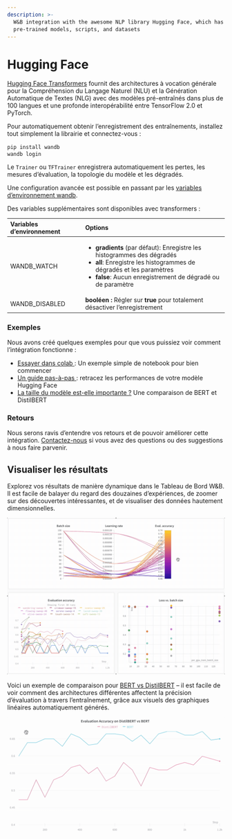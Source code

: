 ```yaml
---
description: >-
  W&B integration with the awesome NLP library Hugging Face, which has
  pre-trained models, scripts, and datasets
---
```


# Hugging Face

[Hugging Face Transformers](https://huggingface.co/transformers/) fournit des architectures à vocation générale pour la Compréhension du Langage Naturel \(NLU\) et la Génération Automatique de Textes \(NLG\) avec des modèles pré-entraînés dans plus de 100 langues et une profonde interopérabilité entre TensorFlow 2.0 et PyTorch.

Pour automatiquement obtenir l’enregistrement des entraînements, installez tout simplement la librairie et connectez-vous :

```text
pip install wandb
wandb login
```

Le `Trainer` ou `TFTrainer` enregistrera automatiquement les pertes, les mesures d’évaluation, la topologie du modèle et les dégradés.

Une configuration avancée est possible en passant par les [variables d’environnement wandb](https://docs.wandb.com/library/environment-variables).

Des variables supplémentaires sont disponibles avec transformers :

<table>
  <thead>
    <tr>
      <th style="text-align:left">Variables d&#x2019;environnement</th>
      <th style="text-align:left">Options</th>
    </tr>
  </thead>
  <tbody>
    <tr>
      <td style="text-align:left">WANDB_WATCH</td>
      <td style="text-align:left">
        <ul>
          <li><b>gradients</b> (par d&#xE9;faut): Enregistre les histogrammes des d&#xE9;grad&#xE9;s</li>
          <li><b>all</b>: Enregistre les histogrammes de d&#xE9;grad&#xE9;s et les param&#xE8;tres</li>
          <li><b>false</b>: Aucun enregistrement de d&#xE9;grad&#xE9; ou de param&#xE8;tre</li>
        </ul>
      </td>
    </tr>
    <tr>
      <td style="text-align:left">WANDB_DISABLED</td>
      <td style="text-align:left"><b>bool&#xE9;en : </b>R&#xE9;gler sur <b>true</b> pour totalement d&#xE9;sactiver
        l&#x2019;enregistrement</td>
    </tr>
  </tbody>
</table>

### Exemples

Nous avons créé quelques exemples pour que vous puissiez voir comment l’intégration fonctionne :

*  [Essayer dans colab ](https://colab.research.google.com/drive/1NEiqNPhiouu2pPwDAVeFoN4-vTYMz9F8?usp=sharing): Un exemple simple de notebook pour bien commencer
* [Un guide pas-à-pas ](https://app.wandb.ai/jxmorris12/huggingface-demo/reports/A-Step-by-Step-Guide-to-Tracking-Hugging-Face-Model-Performance--VmlldzoxMDE2MTU): retracez les performances de votre modèle Hugging Face
*  [La taille du modèle est-elle importante ?](https://app.wandb.ai/jack-morris/david-vs-goliath/reports/Does-model-size-matter%3F-A-comparison-of-BERT-and-DistilBERT--VmlldzoxMDUxNzU) Une comparaison de BERT et DistilBERT

###  Retours

Nous serons ravis d’entendre vos retours et de pouvoir améliorer cette intégration. [Contactez-nous](https://docs.wandb.ai/company/getting-help) si vous avez des questions ou des suggestions à nous faire parvenir.

## Visualiser les résultats

Explorez vos résultats de manière dynamique dans le Tableau de Bord W&B. Il est facile de balayer du regard des douzaines d’expériences, de zoomer sur des découvertes intéressantes, et de visualiser des données hautement dimensionnelles.

![](../.gitbook/assets/hf-gif-15%20%282%29%20%282%29%20%283%29%20%283%29%20%283%29%20%281%29%20%281%29%20%281%29%20%281%29%20%284%29.gif)

Voici un exemple de comparaison pour [BERT vs DistilBERT](https://app.wandb.ai/jack-morris/david-vs-goliath/reports/Does-model-size-matter%3F-Comparing-BERT-and-DistilBERT-using-Sweeps--VmlldzoxMDUxNzU) – il est facile de voir comment des architectures différentes affectent la précision d’évaluation à travers l’entraînement, grâce aux visuels des graphiques linéaires automatiquement générés.

![](../.gitbook/assets/gif-for-comparing-bert.gif)

